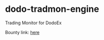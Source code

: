# dodo-tradmon-engine

Trading Monitor for DodoEx

Bounty link: [here](https://gitcoin.co/issue/DODOEX/gitCoinGrant/1/100025887)
